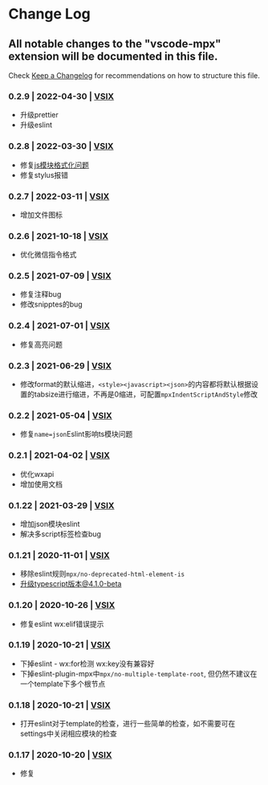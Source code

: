 # Change Log

## All notable changes to the "vscode-mpx" extension will be documented in this file.

Check [Keep a Changelog](http://keepachangelog.com/) for recommendations on how to structure this file.

### 0.2.9 | 2022-04-30 | [VSIX](https://marketplace.visualstudio.com/_apis/public/gallery/publishers/pagnkelly/vsextensions/mpx/0.2.9/vspackage)

- 升级prettier
- 升级eslint

### 0.2.8 | 2022-03-30 | [VSIX](https://marketplace.visualstudio.com/_apis/public/gallery/publishers/pagnkelly/vsextensions/mpx/0.2.8/vspackage)

- 修复[js模块格式化问题](https://github.com/mpx-ecology/vscode-mpx/issues/51)
- 修复stylus报错

### 0.2.7 | 2022-03-11 | [VSIX](https://marketplace.visualstudio.com/_apis/public/gallery/publishers/pagnkelly/vsextensions/mpx/0.2.7/vspackage)
- 增加文件图标

### 0.2.6 | 2021-10-18 | [VSIX](https://marketplace.visualstudio.com/_apis/public/gallery/publishers/pagnkelly/vsextensions/mpx/0.2.6/vspackage)
- 优化微信指令格式

### 0.2.5 | 2021-07-09 | [VSIX](https://marketplace.visualstudio.com/_apis/public/gallery/publishers/pagnkelly/vsextensions/mpx/0.2.5/vspackage)
- 修复注释bug
- 修改snipptes的bug

### 0.2.4 | 2021-07-01 | [VSIX](https://marketplace.visualstudio.com/_apis/public/gallery/publishers/pagnkelly/vsextensions/mpx/0.2.4/vspackage)
- 修复高亮问题

### 0.2.3 | 2021-06-29 | [VSIX](https://marketplace.visualstudio.com/_apis/public/gallery/publishers/pagnkelly/vsextensions/mpx/0.2.3/vspackage)
- 修改format的默认缩进，`<style><javascript><json>`的内容都将默认根据设置的tabsize进行缩进，不再是0缩进，可配置`mpxIndentScriptAndStyle`修改

### 0.2.2 | 2021-05-04 | [VSIX](https://marketplace.visualstudio.com/_apis/public/gallery/publishers/pagnkelly/vsextensions/mpx/0.2.2/vspackage)

- 修复`name=json`Eslint影响ts模块问题

### 0.2.1 | 2021-04-02 | [VSIX](https://marketplace.visualstudio.com/_apis/public/gallery/publishers/pagnkelly/vsextensions/mpx/0.2.1/vspackage)

- 优化wxapi
- 增加使用文档

### 0.1.22 | 2021-03-29 | [VSIX](https://marketplace.visualstudio.com/_apis/public/gallery/publishers/pagnkelly/vsextensions/mpx/0.1.22/vspackage)

- 增加json模块eslint
- 解决多script标签检查bug

### 0.1.21 | 2020-11-01 | [VSIX](https://marketplace.visualstudio.com/_apis/public/gallery/publishers/pagnkelly/vsextensions/mpx/0.1.21/vspackage)

- 移除eslint规则`mpx/no-deprecated-html-element-is`
- 升级typescript版本@4.1.0-beta

### 0.1.20 | 2020-10-26 | [VSIX](https://marketplace.visualstudio.com/_apis/public/gallery/publishers/pagnkelly/vsextensions/mpx/0.1.20/vspackage)

- 修复eslint wx:elif错误提示

### 0.1.19 | 2020-10-21 | [VSIX](https://marketplace.visualstudio.com/_apis/public/gallery/publishers/pagnkelly/vsextensions/mpx/0.1.19/vspackage)

- 下掉eslint - wx:for检测 wx:key没有兼容好
- 下掉eslint-plugin-mpx中`mpx/no-multiple-template-root`, 但仍然不建议在一个template下多个根节点

### 0.1.18 | 2020-10-21 | [VSIX](https://marketplace.visualstudio.com/_apis/public/gallery/publishers/pagnkelly/vsextensions/mpx/0.1.18/vspackage)

- 打开eslint对于template的检查，进行一些简单的检查，如不需要可在settings中关闭相应模块的检查

### 0.1.17 | 2020-10-20 | [VSIX](https://marketplace.visualstudio.com/_apis/public/gallery/publishers/pagnkelly/vsextensions/mpx/0.1.17/vspackage)

- 修复<script lang="ts">eslint错误

### 0.1.16 | 2020-09-10 | [VSIX](https://marketplace.visualstudio.com/_apis/public/gallery/publishers/pagnkelly/vsextensions/mpx/0.1.16/vspackage)

- 修复高亮与vetur冲突

### 0.1.15 | 2020-09-03 | [VSIX](https://marketplace.visualstudio.com/_apis/public/gallery/publishers/pagnkelly/vsextensions/mpx/0.1.15/vspackage)

- 增加format功能

### 0.1.14 | 2020-08-14 | [VSIX](https://marketplace.visualstudio.com/_apis/public/gallery/publishers/pagnkelly/vsextensions/mpx/0.1.14/vspackage)

- 增加js模块的lint
- 增加template的补全标签属性

### 0.1.13 | 2020-07-26 | [VSIX](https://marketplace.visualstudio.com/_apis/public/gallery/publishers/pagnkelly/vsextensions/mpx/0.1.13/vspackage)

- 修复bug
- 增加wxapi，可以在`<script>`里通过mpx.xxx查看wxapi

### 0.1.11 | 2020-07-13 | [VSIX](https://marketplace.visualstudio.com/_apis/public/gallery/publishers/pagnkelly/vsextensions/mpx/0.1.11/vspackage)

- 因存在无法解决问题，移除weppack，体积增大了
- 增加snippets语法,可以尝试输入`mpx`查看相关代码块

### 0.1.2 | 2019-12-17 | [VSIX](https://marketplace.visualstudio.com/_apis/public/gallery/publishers/pagnkelly/vsextensions/mpx/0.1.2/vspackage)

- 增加webpack优化包体积，下载更快

### 0.1.1 | 2019-12-16 | [VSIX](https://marketplace.visualstudio.com/_apis/public/gallery/publishers/pagnkelly/vsextensions/mpx/0.1.1/vspackage)

- 修复与vetur冲突

### 0.1.0 | 2019-12-11 | [VSIX](https://marketplace.visualstudio.com/_apis/public/gallery/publishers/pagnkelly/vsextensions/mpx/0.1.0/vspackage)

- 增加语言服务器语言

### 0.0.1 | 2019-12-03 | [VSIX](https://marketplace.visualstudio.com/_apis/public/gallery/publishers/pagnkelly/vsextensions/mpx/0.0.1/vspackage)

- 文字高亮 同vue插件
